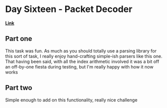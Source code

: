 # Day Sixteen - Packet Decoder

[**Link**](https://adventofcode.com/2021/day/16)

## Part one

This task was fun.
As much as you should totally use a parsing library for this sort of task, I really enjoy hand-crafting simple-ish parsers like this one.
That having been said, with all the index arithmetic involved it was a bit off an off-by-one fiesta during testing, but I'm really happy with how it now works

## Part two

Simple enough to add on this functionality, really nice challenge
